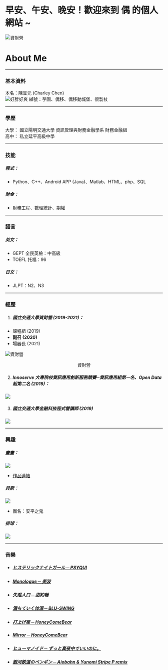 # 早安、午安、晚安！歡迎來到 **偶** 的個人網站 ~  
![資財營](/blog/img/11170.jpg)  
# About Me
***
### 基本資料

本名：陳昱元 (Charley Chen)  
![好胖好爽](/blog/img/11182.jpg)
綽號：芋園、偶移、偶移動城堡、很製杖  
***

### 學歷
大學：
國立陽明交通大學 資訊管理與財務金融學系 財務金融組  
高中：
私立延平高級中學
***
### 技能
##### 程式：  
* Python、C++、Android APP (Java)、Matlab、HTML、php、SQL  
##### 財金：  
* 財務工程、數理統計、期權  

***
### 語言
##### 英文：
* GEPT 全民英檢：中高級  
* TOEFL 托福：96  
  
##### 日文：
* JLPT：N2、N3
***
### 經歷
1. ##### 國立交通大學資財營 (2019-2021)：  
* 課程組 (2019)
* **副召 (2020)**
* 場器長 (2021)  

![資財營](/blog/img/11177.jpg)  
<center>資財營</center>
  
2. ##### Innoserve 大專院校資訊應用創新服務競賽─資訊應用組第一名、Open Data組第二名 (2019)：
![](/blog/img/11173.jpg)  


3. ##### 國立交通大學金融科技程式營講師 (2019)
![](/blog/img/11176.jpg)  
***
### 興趣

##### 畫畫：
[![](/blog/img/makima.jpg)](https://www.instagram.com/aromaticlily.3/)  
* [作品連結](https://www.instagram.com/aromaticlily.3/) 

##### 貝斯：
[![](/blog/img/bass.jpg)](https://www.youtube.com/watch?v=GXDESnj7Gy0)  
* 團名：安平之鬼

##### 排球：
![](/blog/img/volley2.jpg)  

***
### 音樂
* ##### [ヒステリックナイトガール ─ PSYQUI](https://www.youtube.com/watch?v=HV4iTnWg3Z0)
* ##### [Monologue ─ 美波](https://www.youtube.com/watch?v=jDGvaQMdPdg)
* ##### [失蹤人口 ─ 甜約翰](https://www.youtube.com/watch?v=djACkCHl3JA)
* ##### [満ちていく体温 ─ BLU-SWING](https://www.youtube.com/watch?v=0VBHq4PJvbM)
* ##### [打上げ星 ─ HoneyComeBear](https://www.youtube.com/watch?v=V_gMTu3n4Mc)
* ##### [Mirror ─ HoneyComeBear](https://www.youtube.com/watch?v=ufAiiTQLwp8)
* ##### [ヒューマノイド ─ ずっと真夜中でいいのに。](https://www.youtube.com/watch?v=GAB26GgJ8V8)
* ##### [銀河鉄道のペンギン ─ Aiobahn & Yunomi Stripe P remix](https://www.youtube.com/watch?v=RAf4wkTNF5Q)
